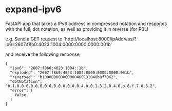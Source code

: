 # expand-ipv6
FastAPI app that takes a IPv6 address in compressed notation and responds with the full, dot notation, as well as providing it in reverse (for RBL)


e.g. Send a GET request to
`http://localhost:8000/ipAddress/?ip6=2607:f8b0:4023:1004:0000:0000:0000:001b'

and receive the following response

````
{
  "ipv6": "2607:f8b0:4023:1004::1b",
  "exploded": "2607:f8b0:4023:1004:0000:0000:0000:001b",
  "reversed": "b100000000000000400132040b8f7062",
  "dotNotation": "b.1.0.0.0.0.0.0.0.0.0.0.0.0.0.0.4.0.0.1.3.2.0.4.0.b.8.f.7.0.6.2",
  "error": [
    false
  ]
}
````
